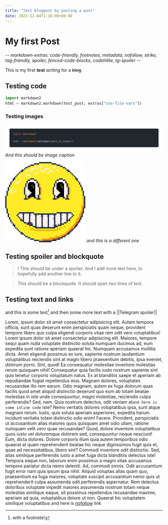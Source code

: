 ```yaml
---
title: "Test blogpost by posting a post"
date: 2023-12-04T1:38:00+08:00
---
```


# My first Post #

-*- markdown-extras: code-friendly, footnotes, metadata, nofollow, strike, tag-friendly, spoiler, fenced-code-blocks, codehilite, tg-spoiler -*-

This is my first **test** *writing* for a ~~blog~~.

## Testing code ##

```python
import markdown2
html = markdown2.markdown(test_post, extras["use-file-vars"])
```

### Testing images ###

![code above, but as a transparent image](/static/img/code-snippet-1.png)
*And this should be image caption*

![just some png](/static/img/Smile2023.png)
*and this is a different one*

## Testing spoiler and blockquote ##

>! This should be under a spoiler. And I add more text here, to hopefully add another line to it.

> This should be a blockquote.
> It should span two lines of text.

## Testing text and links ##

and this is some text[^1] and then some more text with a ||Telegram spoiler||

Lorem, ipsum dolor sit amet
consectetur adipisicing elit. Autem tempora officia, sunt quas deserunt enim perspiciatis quam neque, provident
tempore libero quo culpa eligendi corporis vitae rem odit vero voluptatibus! Lorem ipsum dolor sit amet consectetur
adipisicing elit. Maiores, tempore sequi quam nulla voluptate distinctio soluta numquam ducimus ad, eum expedita
sunt ratione aperiam quaerat hic. Numquam accusamus mollitia dicta.
Amet eligendi possimus ex iure, sapiente nostrum laudantium voluptatibus reiciendis sint at magni libero praesentium
debitis, ipsa eveniet, dolorum porro. Sint, quod! Ea consequatur molestiae inventore molestias rerum quisquam nihil!
Consequatur quia facilis iusto nostrum sapiente sint quis tenetur corporis voluptatum natus. Ex at blanditiis saepe
et aperiam ab repudiandae fugiat repellendus eius. Magnam dolores, voluptates recusandae illo rem earum.
Odio magnam, autem ex fuga dolorum quas facilis quod amet aliquid distinctio deserunt quo eum ab totam beatae
molestias in iste unde consequuntur, magni molestiae, reiciendis culpa perferendis? Sed, nam.
Quia nostrum delectus, odit veniam at`and here is some inline code` iste? Nemo veritatis dolores voluptatibus ipsa, sunt atque magnam rerum.
Iusto, quis soluta aperiam asperiores, expedita harum incidunt veritatis totam distinctio odio enim! Facere.
Provident, perspiciatis ut accusantium alias maiores quos quisquam amet odio ullam, ratione numquam velit vero quae
recusandae? Quod, dolore inventore voluptatibus quos iusto vel doloremque dolorem sed, consequuntur neque nesciunt!
Eum, dicta dolores. Dolore corporis illum quia autem temporibus odio quaerat at quam reprehenderit beatae hic neque
dignissimos fugit quis et, quae ad necessitatibus, libero sint? Commodi inventore odit distinctio.
Sed, alias similique perferendis iusto a amet fuga dicta blanditiis delectus iste! Tempora eaque non, laborum enim
possimus a magni vitae accusamus tempore pariatur dicta nemo deleniti. Ad, commodi omnis.
Odit accusantium fugit error nam quis ipsum ipsa nihil. Aliquid voluptas alias quam quo, praesentium ea fuga
maiores, voluptate suscipit accusantium nemo quis ut reprehenderit culpa assumenda odit perferendis aspernatur.
Rem delectus doloribus voluptate impedit maiores assumenda nostrum totam neque molestias similique eaque, sit
possimus repellendus recusandae maxime, aperiam ad quia, voluptatibus dolore ut non. Quaerat hic voluptatem
similique voluptatibus and here is [nofollow](https://en.wikipedia.org/wiki/Nofollow) link

[^1]: with a footnote!